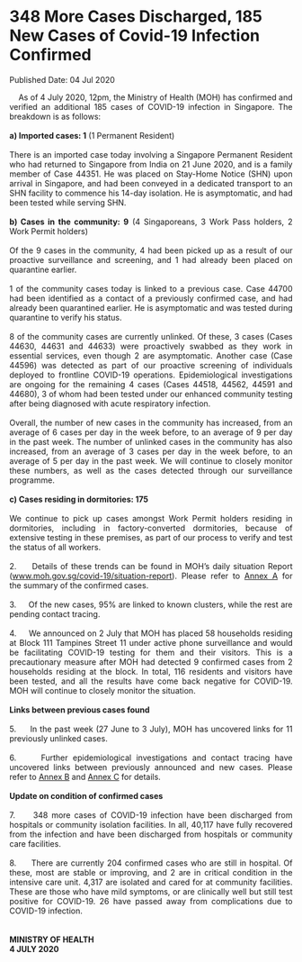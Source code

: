 <html>
    <meta http-equiv="Content-Type" content="text/html; charset=utf-8"/>
    <meta charset="utf-8"/>
    <title>348 More Cases Discharged, 185 New Cases of Covid-19 Infection Confirmed</title>
    <body><h1>348 More Cases Discharged, 185 New Cases of Covid-19 Infection Confirmed</h1>
    <p>Published Date: 04 Jul 2020</p> <p style="text-align: justify;">&nbsp; &nbsp; As of 4 July 2020, 12pm, the Ministry of Health (MOH) has confirmed and verified an additional 185 cases of COVID-19 infection in Singapore. The breakdown is as follows:&nbsp;<br><br><strong>a) Imported cases: 1</strong> (1 Permanent Resident)<br><br>There is an imported case today involving a Singapore Permanent Resident who had returned to Singapore from India on 21 June 2020, and is a family member of Case 44351. He was placed on Stay-Home Notice (SHN) upon arrival in Singapore, and had been conveyed in a dedicated transport to an SHN facility to commence his 14-day isolation. He is asymptomatic, and had been tested while serving SHN.<br><br><strong>b) Cases in the community: 9</strong> (4 Singaporeans, 3 Work Pass holders, 2 Work Permit holders)<br><br>Of the 9 cases in the community, 4 had been picked up as a result of our proactive surveillance and screening, and 1 had already been placed on quarantine earlier.&nbsp;<br><br>1 of the community cases today is linked to a previous case. Case 44700 had been identified as a contact of a previously confirmed case, and had already been quarantined earlier. He is asymptomatic and was tested during quarantine to verify his status.&nbsp;<br><br>8 of the community cases are currently unlinked. Of these, 3 cases (Cases 44630, 44631 and 44633) were proactively swabbed as they work in essential services, even though 2 are asymptomatic. Another case (Case 44596) was detected as part of our proactive screening of individuals deployed to frontline COVID-19 operations. Epidemiological investigations are ongoing for the remaining 4 cases (Cases 44518, 44562, 44591 and 44680), 3 of whom had been tested under our enhanced community testing after being diagnosed with acute respiratory infection.<br><br>Overall, the number of new cases in the community has increased, from an average of 6 cases per day in the week before, to an average of 9 per day in the past week. The number of unlinked cases in the community has also increased, from an average of 3 cases per day in the week before, to an average of 5 per day in the past week. We will continue to closely monitor these numbers, as well as the cases detected through our surveillance programme.<br><br><strong>c) Cases residing in dormitories: 175</strong><br><br>We continue to pick up cases amongst Work Permit holders residing in dormitories, including in factory-converted dormitories, because of extensive testing in these premises, as part of our process to verify and test the status of all workers.&nbsp;<br><br>2.&nbsp; &nbsp; &nbsp;Details of these trends can be found in MOH’s daily situation Report (<a href="http://www.moh.gov.sg/covid-19/situation-report/" title="" class="" target="">www.moh.gov.sg/covid-19/situation-report</a>). Please refer to <a href="/docs/librariesprovider5/default-document-library/annex-a9a15855fb48749fbb9998405825b65c1.pdf?sfvrsn=dc6d7ec_0" title="Annex A">Annex A</a>&nbsp;for the summary of the confirmed cases.&nbsp;<br><br>3.&nbsp; &nbsp; &nbsp;Of the new cases, 95% are linked to known clusters, while the rest are pending contact tracing.&nbsp;<br><br>4.&nbsp; &nbsp; &nbsp;We announced on 2 July that MOH has placed 58 households residing at Block 111 Tampines Street 11 under active phone surveillance and would be facilitating COVID-19 testing for them and their visitors. This is a precautionary measure after MOH had detected 9 confirmed cases from 2 households residing at the block. In total, 116 residents and visitors have been tested, and all the results have come back negative for COVID-19. MOH will continue to closely monitor the situation.&nbsp;<br><br><strong>Links between previous cases found</strong><br><br>5.&nbsp; &nbsp; &nbsp;In the past week (27 June to 3 July), MOH has uncovered links for 11 previously unlinked cases.&nbsp;<br><br>6.&nbsp; &nbsp; &nbsp;Further epidemiological investigations and contact tracing have uncovered links between previously announced and new cases. Please refer to <a href="/docs/librariesprovider5/default-document-library/annex-b1e122037f3574ffdb5b50f7884e00957.pdf?sfvrsn=700ca8e9_0" title="Annex B">Annex B</a>&nbsp;and <a href="/docs/librariesprovider5/default-document-library/annex-cd480cd480f4243b5a7fe57b95f867445.pdf?sfvrsn=bac9c1a5_0" title="Annex C">Annex C</a>&nbsp;for details.&nbsp;<br><br><strong>Update on condition of confirmed cases</strong><br><br>7.&nbsp; &nbsp; &nbsp;348 more cases of COVID-19 infection have been discharged from hospitals or community isolation facilities. In all, 40,117 have fully recovered from the infection and have been discharged from hospitals or community care facilities.&nbsp;<br><br>8.&nbsp; &nbsp; &nbsp;There are currently 204 confirmed cases who are still in hospital. Of these, most are stable or improving, and 2 are in critical condition in the intensive care unit. 4,317 are isolated and cared for at community facilities. These are those who have mild symptoms, or are clinically well but still test positive for COVID-19. 26 have passed away from complications due to COVID-19 infection.&nbsp;<br><br><br><strong>MINISTRY OF HEALTH<br>4 JULY 2020</strong></p></body>
</html>